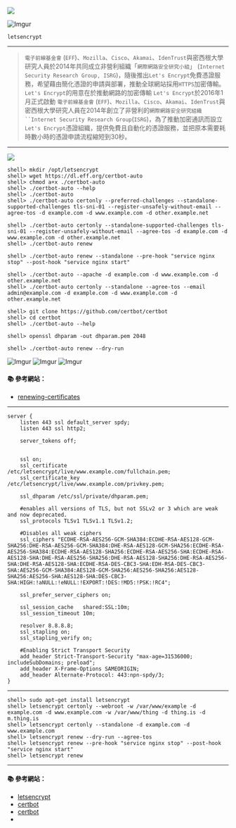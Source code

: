 ![](https://letsencrypt.org/images/letsencrypt-logo-horizontal.svg)

![Imgur](http://i.imgur.com/pEBGT1B.png)

`letsencrypt`

---

> `電子前線基金會` (`EFF`)、`Mozilla`、`Cisco`、`Akamai`、`IdenTrust`與密西根大學研究人員於2014年共同成立非營利組織「`網際網路安全研究小組`」 (`Internet Security Research Group, ISRG`)，隨後推出`Let's Encrypt`免費憑證服務，希望藉由簡化憑證的申請與部署，推動全球網站採用`HTTPS`加密傳輸。
> `Let's Encrypt`的用意在於推動網路的加密傳輸
> `Let's Encrypt`於2016年1月正式啟動
> `電子前線基金會` (`EFF`)、`Mozilla`、`Cisco`、`Akamai`、`IdenTrust`與密西根大學研究人員在2014年創立了非營利的`網際網路安全研究組織``Internet Security Research Group`(`ISRG`)，為了推動加密通訊而設立`Let's Encrypt`憑證組織，提供免費且自動化的憑證服務，並把原本需要耗時數小時的憑證申請流程縮短到30秒。



---

![](https://certbot.eff.org/images/certbot-logo-1A.svg)

```
shell> mkdir /opt/letsencrypt
shell> wget https://dl.eff.org/certbot-auto
shell> chmod a+x ./certbot-auto
shell> ./certbot-auto --help
shell> ./certbot-auto
shell> ./certbot-auto certonly --preferred-challenges --standalone-supported-challenges tls-sni-01 --register-unsafely-without-email --agree-tos -d example.com -d www.example.com -d other.example.net

shell> ./certbot-auto certonly --standalone-supported-challenges tls-sni-01 --register-unsafely-without-email --agree-tos -d example.com -d www.example.com -d other.example.net
shell> ./certbot-auto renew
```

```
shell> ./certbot-auto renew --standalone --pre-hook "service nginx stop" --post-hook "service nginx start"
```

```
shell> ./certbot-auto --apache -d example.com -d www.example.com -d other.example.net
shell> ./certbot-auto certonly --standalone --agree-tos --email admin@example.com -d example.com -d www.example.com -d other.example.net
```

```
shell> git clone https://github.com/certbot/certbot
shell> cd certbot
shell> ./certbot-auto --help
```


```
shell> openssl dhparam -out dhparam.pem 2048
```

```
shell> ./certbot-auto renew --dry-run
```

![Imgur](http://i.imgur.com/7hNAFJa.png)
![Imgur](http://i.imgur.com/3w8fptF.png)
![Imgur](http://i.imgur.com/szPIxbh.png)

#### :books: 參考網站：
- [renewing-certificates](https://certbot.eff.org/docs/using.html#renewing-certificates)

---

```
server {
	listen 443 ssl default_server spdy;
    listen 443 ssl http2;

	server_tokens off;


	ssl on;
	ssl_certificate /etc/letsencrypt/live/www.example.com/fullchain.pem;
	ssl_certificate_key /etc/letsencrypt/live/www.example.com/privkey.pem;
         
	ssl_dhparam /etc/ssl/private/dhparam.pem;

	#enables all versions of TLS, but not SSLv2 or 3 which are weak and now deprecated.
	ssl_protocols TLSv1 TLSv1.1 TLSv1.2;

	#Disables all weak ciphers
	ssl_ciphers "ECDHE-RSA-AES256-GCM-SHA384:ECDHE-RSA-AES128-GCM-SHA256:DHE-RSA-AES256-GCM-SHA384:DHE-RSA-AES128-GCM-SHA256:ECDHE-RSA-AES256-SHA384:ECDHE-RSA-AES128-SHA256:ECDHE-RSA-AES256-SHA:ECDHE-RSA-AES128-SHA:DHE-RSA-AES256-SHA256:DHE-RSA-AES128-SHA256:DHE-RSA-AES256-SHA:DHE-RSA-AES128-SHA:ECDHE-RSA-DES-CBC3-SHA:EDH-RSA-DES-CBC3-SHA:AES256-GCM-SHA384:AES128-GCM-SHA256:AES256-SHA256:AES128-SHA256:AES256-SHA:AES128-SHA:DES-CBC3-SHA:HIGH:!aNULL:!eNULL:!EXPORT:!DES:!MD5:!PSK:!RC4";

	ssl_prefer_server_ciphers on;

	ssl_session_cache   shared:SSL:10m;
	ssl_session_timeout 10m;

	resolver 8.8.8.8;
	ssl_stapling on;
	ssl_stapling_verify on;
        
	#Enabling Strict Transport Security
	add_header Strict-Transport-Security "max-age=31536000; includeSubDomains; preload";
	add_header X-Frame-Options SAMEORIGIN;
	add_header Alternate-Protocol: 443:npn-spdy/3;
}
```

---

```
shell> sudo apt-get install letsencrypt 
shell> letsencrypt certonly --webroot -w /var/www/example -d example.com -d www.example.com -w /var/www/thing -d thing.is -d m.thing.is
shell> letsencrypt certonly --standalone -d example.com -d www.example.com
shell> letsencrypt renew --dry-run --agree-tos 
shell> letsencrypt renew --pre-hook "service nginx stop" --post-hook "service nginx start"
shell> letsencrypt renew 
```

---
#### :books: 參考網站：

- [letsencrypt](https://letsencrypt.org/)
- [certbot](https://github.com/certbot/certbot)
- [certbot](https://certbot.eff.org/docs/contributing.html)
- [](https://certbot.eff.org/#ubuntuxenial-haproxy)

